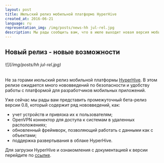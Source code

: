 ```yaml
---
layout: post
title: Июльский релиз мобильной платформs HyperHive
created_at: 2016-06-21
language: ru
representation_img: /img/posts/news-hh jul-rel.jpg
description: Мы рады сообщить вам, что в июле выходит новая версия мобильной платформы HyperHive
---
```


## Новый релиз - новые возможности 

###### ![](/img/posts/hh jul-rel.jpg)

Не за горами июльский релиз мобильной платформы [HyperHive][hh]. В этом релизе ожидается много нововведений по безопасности и удобству работы с платформой для разработчиков мобильных приложений.  

Уже сейчас мы рады вам представить промежуточный бета-релиз версии 0.8, который содержит ряд нововведений, как:  

* учет устройств и привязка их к пользователям;  
* OpenVPN коннектор для доступа к системам в удаленных расположениях;  
* обновленный фреймворк, позволяющий работать с данными как с объектами;  
* поддержка развертывания в облаке HyperHive.  

Для загрузки HyperHive и ознакомления с документацией к версии перейдите по [ссылке][conf].  


[//]: #
   [conf]:<https://eigenmethod.atlassian.net/wiki>
   [hh]: <http://eigenmethod.ru/products/hh/>
